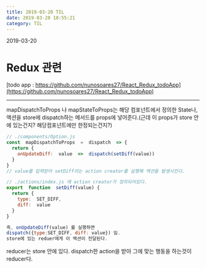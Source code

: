 ```yaml
---
title: 2019-03-20 TIL
date: 2019-03-20 18:55:21
category: TIL
---
```

2019-03-20

# Redux 관련

[todo app : https://github.com/nunosoares27/React_Redux_todoApp](https://github.com/nunosoares27/React_Redux_todoApp)

----

mapDispatchToProps 나 mapStateToProps는 해당 컴포넌트에서 정의한 State나, 액션을 store에 dispatch하는 메서드를 props에 넣어준다.(근데 이 props가 store 안에 있는건지? 해당컴포넌트에만 한정되는건지?)

```javascript
// ./components/Option.js
const  mapDispatchToProps  =  dispatch  => {
  return {
    onUpdateDiff:  value  =>  dispatch(setDiff(value))
  }
}
// value를 입력받아 setDiff라는 action creator를 실행해 액션을 발생시킨다.

// ./actions/index.js 에 action creator가 정의되어있다.
export  function  setDiff(value) {
  return {
    type:  SET_DIFF,
    diff:  value
  }
}

즉, onUpdateDiff(value) 를 실행하면
dispatch({type:SET_DIFF, diff: value}) 임.
store에 있는 reduer에게 이 액션이 전달된다.
```

reducer는 store 안에 있다.
dispatch한 action을 받아 그에 맞는 행동을 하는것이 reducer다.


